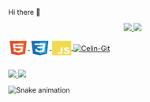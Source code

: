 Hi there 👋

<div align="center">
  <a href="https://github.com/celinxt">
  <img height="180em" src="https://github-readme-stats.vercel.app/api?username=celinxt&show_icons=true&theme=react&include_all_commits=true&count_private=true"/>
  <img height="180em" src="https://github-readme-stats.vercel.app/api/top-langs/?username=celinxt&layout=compact&langs_count=7&theme=react"/>
</div>
<div style="display: inline_block"><br>
  <img align="center" alt="Celin-HTML" height="30" width="40" src="https://raw.githubusercontent.com/devicons/devicon/master/icons/html5/html5-original.svg">
  <img align="center" alt="Celin-CSS" height="30" width="40" src="https://raw.githubusercontent.com/devicons/devicon/master/icons/css3/css3-original.svg">
  <img align="center" alt="Celin-Js" height="30" width="40" src="https://raw.githubusercontent.com/devicons/devicon/master/icons/javascript/javascript-plain.svg">
  <img align="center" alt="Celin-Git" height="30" width="40" src="https://cdn.jsdelivr.net/gh/devicons/devicon/icons/git/git-original.svg">
</div>
  
  ##
  
  
 <a href = "mailto:marceloalphawolf@gmail.com">
   <img src="https://img.shields.io/badge/-Gmail-%23333?style=for-the-badge&logo=gmail&logoColor=white" target="_blank">
 </a>
 <a href="https://www.linkedin.com/in/marcelo-f-a62a51212/" target="_blank">
   <img src="https://img.shields.io/badge/-LinkedIn-%230077B5?style=for-the-badge&logo=linkedin&logoColor=white" target="_blank">
 </a> 
 
  ![Snake animation](https://github.com/celinxt/celinxt/blob/output/github-contribution-grid-snake.svg)
 
</div>
